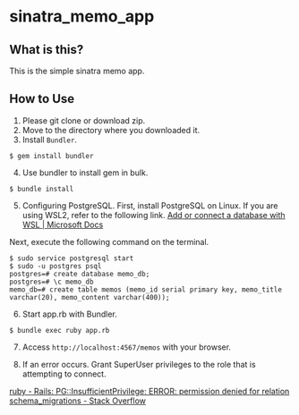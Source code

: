 # sinatra_memo_app

## What is this?
This is the simple sinatra memo app.

## How to Use
1. Please git clone or download zip.
2. Move to the directory where you downloaded it.
3. Install `Bundler`.
```
$ gem install bundler
```
4. Use bundler to install gem in bulk.
```
$ bundle install
```
5. Configuring PostgreSQL.
First, install PostgreSQL on Linux. If you are using WSL2, refer to the following link.
[Add or connect a database with WSL | Microsoft Docs](https://docs.microsoft.com/en-us/windows/wsl/tutorials/wsl-database)

Next, execute the following command on the terminal.
```
$ sudo service postgresql start
$ sudo -u postgres psql
postgres=# create database memo_db;
postgres=# \c memo_db
memo_db=# create table memos (memo_id serial primary key, memo_title varchar(20), memo_content varchar(400));
```
6. Start app.rb with Bundler.
```
$ bundle exec ruby app.rb
```
7. Access `http://localhost:4567/memos` with your browser.

8. If an error occurs.
Grant SuperUser privileges to the role that is attempting to connect.

[ruby - Rails: PG::InsufficientPrivilege: ERROR: permission denied for relation schema_migrations - Stack Overflow](https://stackoverflow.com/questions/38271376/rails-pginsufficientprivilege-error-permission-denied-for-relation-schema-m)
